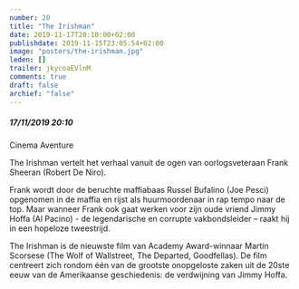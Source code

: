 ```yaml
---
number: 20
title: "The Irishman"
date: 2019-11-17T20:10:00+02:00
publishdate: 2019-11-15T23:05:54+02:00
image: "posters/the-irishman.jpg"
leden: []
trailer: jkycoaEVlnM
comments: true
draft: false
archief: "false"
---
```


##### 17/11/2019 20:10

Cinema Aventure

The Irishman vertelt het verhaal vanuit de ogen van oorlogsveteraan Frank
Sheeran (Robert De Niro).
<!--more-->
Frank wordt door de beruchte maffiabaas Russel
Bufalino (Joe Pesci) opgenomen in de maffia en rijst als huurmoordenaar in rap
tempo naar de top. Maar wanneer Frank ook gaat werken voor zijn oude vriend
Jimmy Hoffa (Al Pacino) - de legendarische en corrupte vakbondsleider – raakt
hij in een hopeloze tweestrijd.

The Irishman is de nieuwste film van Academy Award-winnaar Martin Scorsese (The
Wolf of Wallstreet, The Departed, Goodfellas). De film centreert zich rondom één
van de grootste onopgeloste zaken uit de 20ste eeuw van de Amerikaanse
geschiedenis: de verdwijning van Jimmy Hoffa.
